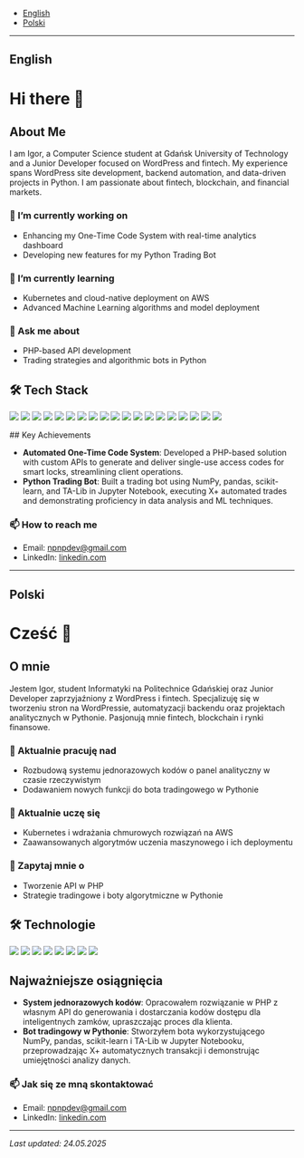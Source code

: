 * [English](#english)
* [Polski](#polski)

---

## English

# Hi there 👋

## About Me

I am Igor, a Computer Science student at Gdańsk University of Technology and a Junior Developer focused on WordPress and fintech. My experience spans WordPress site development, backend automation, and data-driven projects in Python. I am passionate about fintech, blockchain, and financial markets.

### 🔭 I’m currently working on

* Enhancing my One-Time Code System with real-time analytics dashboard
* Developing new features for my Python Trading Bot

### 🌱 I’m currently learning

* Kubernetes and cloud-native deployment on AWS
* Advanced Machine Learning algorithms and model deployment

### 💬 Ask me about

* PHP-based API development
* Trading strategies and algorithmic bots in Python

## 🛠 Tech Stack

<p align="left">
  <img src="https://img.shields.io/badge/WordPress-21759B?style=flat-square&logo=wordpress&logoColor=white" />
  <img src="https://img.shields.io/badge/PHP-777BB4?style=flat-square&logo=php&logoColor=white" />
  <img src="https://img.shields.io/badge/JavaScript-F7DF1E?style=flat-square&logo=javascript&logoColor=white" />
  <img src="https://img.shields.io/badge/Ajax-0079C1?style=flat-square&logo=ajax&logoColor=white" />
  <img src="https://img.shields.io/badge/MySQL-4479A1?style=flat-square&logo=mysql&logoColor=white" />
  <img src="https://img.shields.io/badge/MongoDB-47A248?style=flat-square&logo=mongodb&logoColor=white" />
  <img src="https://img.shields.io/badge/Lua-2C2D72?style=flat-square&logo=lua&logoColor=white" />
  <img src="https://img.shields.io/badge/Java-007396?style=flat-square&logo=java&logoColor=white" />
  <img src="https://img.shields.io/badge/C%2B%2B-00599C?style=flat-square&logo=c%2B%2B&logoColor=white" />
  <img src="https://img.shields.io/badge/C%23-239120?style=flat-square&logo=c-sharp&logoColor=white" />
  <img src="https://img.shields.io/badge/Unity-000000?style=flat-square&logo=unity&logoColor=white" />
  <img src="https://img.shields.io/badge/Assembler-FF6600?style=flat-square" />
  <img src="https://img.shields.io/badge/.NET-512BD4?style=flat-square&logo=.net&logoColor=white" />
  <img src="https://img.shields.io/badge/Python-3776AB?style=flat-square&logo=python&logoColor=white" />
  <img src="https://img.shields.io/badge/Postman-FF6C37?style=flat-square&logo=postman&logoColor=white" />
  <img src="https://img.shields.io/badge/Docker-2496ED?style=flat-square&logo=docker&logoColor=white" />
  <img src="https://img.shields.io/badge/Linux-FCC624?style=flat-square&logo=linux&logoColor=white" />
  <img src="https://img.shields.io/badge/Bash-4EAA25?style=flat-square" />
  <img src="https://img.shields.io/badge/WebSocket-1094A8?style=flat-square" />
</p>
## Key Achievements

* **Automated One-Time Code System**: Developed a PHP-based solution with custom APIs to generate and deliver single-use access codes for smart locks, streamlining client operations.
* **Python Trading Bot**: Built a trading bot using NumPy, pandas, scikit-learn, and TA-Lib in Jupyter Notebook, executing X+ automated trades and demonstrating proficiency in data analysis and ML techniques.


### 📫 How to reach me

* Email: [npnpdev@gmail.com](mailto:npnpdev@gmail.com)
* LinkedIn: [linkedin.com](https://www.linkedin.com/in/igor-tomkowicz-a5760b358)

---

## Polski

# Cześć 👋

## O mnie

Jestem Igor, student Informatyki na Politechnice Gdańskiej oraz Junior Developer zaprzyjaźniony z WordPress i fintech. Specjalizuję się w tworzeniu stron na WordPressie, automatyzacji backendu oraz projektach analitycznych w Pythonie. Pasjonują mnie fintech, blockchain i rynki finansowe.

### 🔭 Aktualnie pracuję nad

* Rozbudową systemu jednorazowych kodów o panel analityczny w czasie rzeczywistym
* Dodawaniem nowych funkcji do bota tradingowego w Pythonie

### 🌱 Aktualnie uczę się

* Kubernetes i wdrażania chmurowych rozwiązań na AWS
* Zaawansowanych algorytmów uczenia maszynowego i ich deploymentu

### 💬 Zapytaj mnie o

* Tworzenie API w PHP
* Strategie tradingowe i boty algorytmiczne w Pythonie

## 🛠 Technologie

<p align="left">
  <img src="https://img.shields.io/badge/PHP-777BB4?style=flat-square&logo=php&logoColor=white" />
  <img src="https://img.shields.io/badge/WordPress-21759B?style=flat-square&logo=wordpress&logoColor=white" />
  <img src="https://img.shields.io/badge/JavaScript-F7DF1E?style=flat-square&logo=javascript&logoColor=white" />
  <img src="https://img.shields.io/badge/HTML5-E34F26?style=flat-square&logo=html5&logoColor=white" />
  <img src="https://img.shields.io/badge/CSS3-1572B6?style=flat-square&logo=css3&logoColor=white" />
  <img src="https://img.shields.io/badge/Python-3776AB?style=flat-square&logo=python&logoColor=white" />
  <img src="https://img.shields.io/badge/Docker-2496ED?style=flat-square&logo=docker&logoColor=white" />
  <img src="https://img.shields.io/badge/Linux-FCC624?style=flat-square&logo=linux&logoColor=white" />
</p>

## Najważniejsze osiągnięcia

* **System jednorazowych kodów**: Opracowałem rozwiązanie w PHP z własnym API do generowania i dostarczania kodów dostępu dla inteligentnych zamków, upraszczając proces dla klienta.
* **Bot tradingowy w Pythonie**: Stworzyłem bota wykorzystującego NumPy, pandas, scikit-learn i TA-Lib w Jupyter Notebooku, przeprowadzając X+ automatycznych transakcji i demonstrując umiejętności analizy danych.

### 📫 Jak się ze mną skontaktować

* Email: [npnpdev@gmail.com](mailto:npnpdev@gmail.com)
* LinkedIn: [linkedin.com](https://www.linkedin.com/in/igor-tomkowicz-a5760b358)
---

*Last updated: 24.05.2025*
